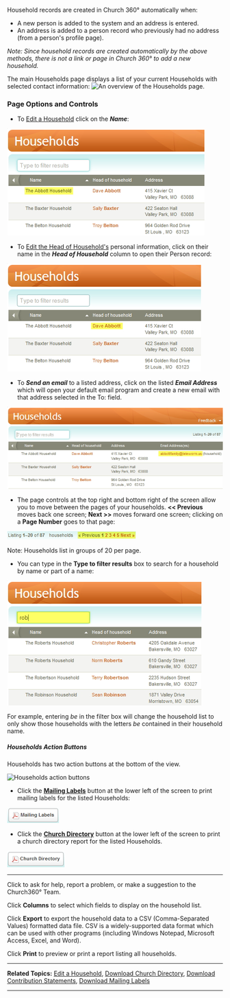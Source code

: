 Household records are created in Church 360° automatically when:

-   A new person is added to the system and an address is entered.
-   An address is added to a person record who previously had no address
    (from a person's profile page).

*Note: Since household records are created automatically by the above
methods, there is not a link or page in Church 360° to add a new
household.*

The main Households page displays a list of your current
Households with selected contact information: ![An overview of the
Households
page.](People_Households_01.JPG "An overview of the Households page.")

### Page Options and Controls

-   To [Edit a Household](people:%20Edit%20a%20Household) click on the
    ***Name***:

![Clicking a Name](People_Households_02.JPG "Clicking a Name")

-   To [Edit the Head of Household's](people:%20Profile%20View) personal
    information, click on their name in the ***Head of Household***
    column to open their Person record:

![Head of Household](People_Households_03.JPG "Head of Household")

-   To ***Send an email*** to a listed address, click on the listed
    ***Email Address*** which will open your default email program and
    create a new email with that address selected in the To: field.

![Sending email](People_Households_04.JPG "Sending email")

-   The page controls at the top right and bottom right of the screen
    allow you to move between the pages of your households. **\<\<
    Previous** moves back one screen; **Next \>\>** moves forward one
    screen; clicking on a **Page Number** goes to that page:

![Page Controls](People_Households_05.JPG "Page Controls")

Note: Households list in groups of 20 per page.

-   You can type in the **Type to filter results** box to search for a
    household by name or part of a name:

![Search/Filtering](People_Households_06.JPG "Search/Filtering")

For example, entering *be* in the filter box will change the household
list to only show those households with the letters *be* contained in
their household name.

##### Households Action Buttons

Households has two action buttons at the bottom of the view.

![Households action
buttons](Households%20action%20buttons.jpg "Households action buttons")

-   Click the **[Mailing Labels](Download%20Mailing%20Labels)** button
    at the lower left of the screen to print mailing labels for the
    listed Households:

![Mailing Labels](Mailing_Labels_button.JPG "Mailing Labels")

-   Click the **[Church
    Directory](Download%20Congregational%20Directory)** button at the
    lower left of the screen to print a church directory report for the
    listed Households.

![Church Directory](Church_Directory_button.JPG "Church Directory")

* * * * *

Click **<Feedback>** to ask for help, report a problem, or make a
suggestion to the Church360° Team.

Click **Columns** to select which fields to display on the household
list.

Click **Export** to export the household data to a CSV (Comma-Separated
Values) formatted data file. CSV is a widely-supported data format which
can be used with other programs (including Windows Notepad, Microsoft
Access, Excel, and Word).

Click **Print** to preview or print a report listing all households.

* * * * *

**Related Topics:** [Edit a Household](people:%20Edit%20a%20Household),
[Download Church Directory](Download%20Congregational%20Directory),
[Download Contribution
Statements](Download%20Contribution%20Statements), [Download Mailing
Labels](Download%20Mailing%20Labels)

* * * * *
